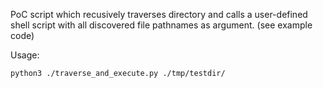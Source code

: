 PoC script which recusively traverses directory and calls a user-defined shell script with all discovered file pathnames as argument. (see example code)

Usage:

```bash
python3 ./traverse_and_execute.py ./tmp/testdir/
```

